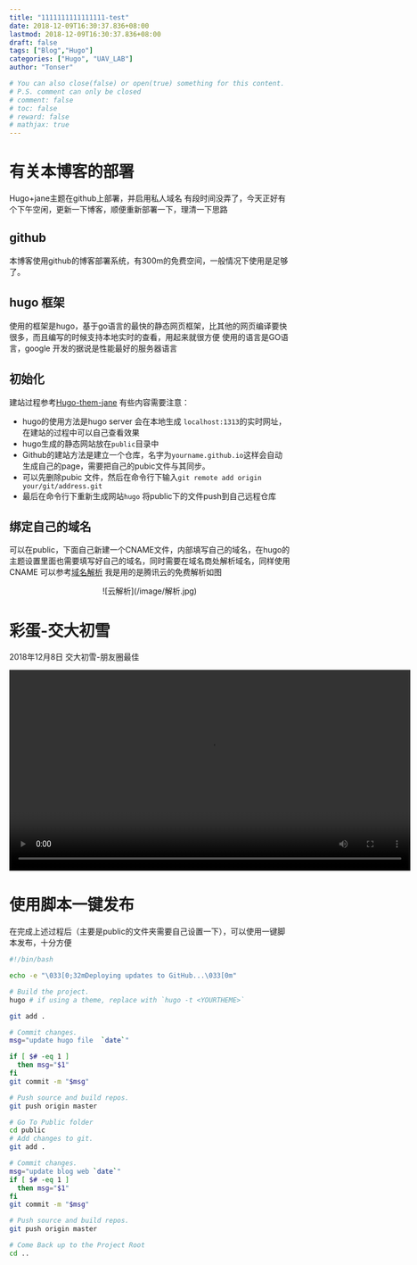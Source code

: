 ```yaml
---
title: "1111111111111111-test"
date: 2018-12-09T16:30:37.836+08:00
lastmod: 2018-12-09T16:30:37.836+08:00
draft: false
tags: ["Blog","Hugo"]
categories: ["Hugo", "UAV_LAB"]
author: "Tonser"

# You can also close(false) or open(true) something for this content.
# P.S. comment can only be closed
# comment: false
# toc: false
# reward: false
# mathjax: true
---
```


# 有关本博客的部署
Hugo+jane主题在github上部署，并启用私人域名
有段时间没弄了，今天正好有个下午空闲，更新一下博客，顺便重新部署一下，理清一下思路
<!--more-->

## github
本博客使用github的博客部署系统，有300m的免费空间，一般情况下使用是足够了。
## hugo 框架
使用的框架是hugo，基于go语言的最快的静态网页框架，比其他的网页编译要快很多，而且编写的时候支持本地实时的查看，用起来就很方便
使用的语言是GO语言，google 开发的据说是性能最好的服务器语言
## 初始化
建站过程参考[Hugo-them-jane](https://github.com/xianmin/hugo-theme-jane/blob/master/README-zh.md)
有些内容需要注意：

* hugo的使用方法是hugo server 会在本地生成 `localhost:1313`的实时网址，在建站的过程中可以自己查看效果
* hugo生成的静态网站放在`public`目录中
* Github的建站方法是建立一个仓库，名字为`yourname.github.io`这样会自动生成自己的page，需要把自己的pubic文件与其同步。
* 可以先删除pubic 文件，然后在命令行下输入`git remote add origin your/git/address.git`
* 最后在命令行下重新生成网站`hugo` 将public下的文件push到自己远程仓库

## 绑定自己的域名
可以在public，下面自己新建一个CNAME文件，内部填写自己的域名，在hugo的主题设置里面也需要填写好自己的域名，同时需要在域名商处解析域名，同样使用CNAME
可以参考[域名解析](https://blog.csdn.net/kesixin/article/details/78015934)
我是用的是腾讯云的免费解析如图
<center>![云解析](/image/解析.jpg)</center>

# 彩蛋-交大初雪
2018年12月8日 交大初雪-朋友圈最佳
<center><video id="media" src="/video/sjtu_snow.mp4" controls width="720px" heigt="408px"></video></center>

# 使用脚本一键发布
在完成上述过程后（主要是public的文件夹需要自己设置一下），可以使用一键脚本发布，十分方便


```bash
#!/bin/bash

echo -e "\033[0;32mDeploying updates to GitHub...\033[0m"

# Build the project.
hugo # if using a theme, replace with `hugo -t <YOURTHEME>`

git add .

# Commit changes.
msg="update hugo file  `date`"

if [ $# -eq 1 ]
  then msg="$1"
fi
git commit -m "$msg"

# Push source and build repos.
git push origin master

# Go To Public folder
cd public
# Add changes to git.
git add .

# Commit changes.
msg="update blog web `date`"
if [ $# -eq 1 ]
  then msg="$1"
fi
git commit -m "$msg"

# Push source and build repos.
git push origin master

# Come Back up to the Project Root
cd ..
```
